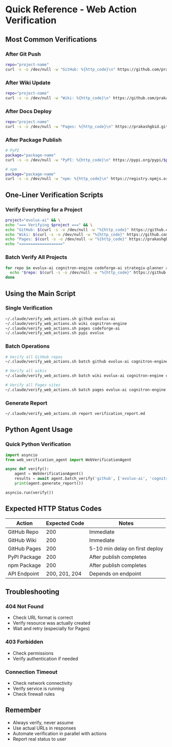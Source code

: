 # Quick Reference - Web Action Verification

## Most Common Verifications

### After Git Push
```bash
repo="project-name"
curl -s -o /dev/null -w "GitHub: %{http_code}\n" https://github.com/prakashgbid/$repo
```

### After Wiki Update
```bash
repo="project-name"
curl -s -o /dev/null -w "Wiki: %{http_code}\n" https://github.com/prakashgbid/$repo/wiki
```

### After Docs Deploy
```bash
repo="project-name"
curl -s -o /dev/null -w "Pages: %{http_code}\n" https://prakashgbid.github.io/$repo/
```

### After Package Publish
```bash
# PyPI
package="package-name"
curl -s -o /dev/null -w "PyPI: %{http_code}\n" https://pypi.org/pypi/$package/json

# npm
package="package-name"
curl -s -o /dev/null -w "npm: %{http_code}\n" https://registry.npmjs.org/$package
```

## One-Liner Verification Scripts

### Verify Everything for a Project
```bash
project="evolux-ai" && \
echo "=== Verifying $project ===" && \
echo "GitHub: $(curl -s -o /dev/null -w "%{http_code}" https://github.com/prakashgbid/$project)" && \
echo "Wiki: $(curl -s -o /dev/null -w "%{http_code}" https://github.com/prakashgbid/$project/wiki)" && \
echo "Pages: $(curl -s -o /dev/null -w "%{http_code}" https://prakashgbid.github.io/$project/)" && \
echo "==================="
```

### Batch Verify All Projects
```bash
for repo in evolux-ai cognitron-engine codeforge-ai strategix-planner autonomix-engine flowmaster-orchestrator memcore-ai; do
  echo "$repo: $(curl -s -o /dev/null -w "%{http_code}" https://github.com/prakashgbid/$repo)"
done
```

## Using the Main Script

### Single Verification
```bash
~/.claude/verify_web_actions.sh github evolux-ai
~/.claude/verify_web_actions.sh wiki cognitron-engine
~/.claude/verify_web_actions.sh pages codeforge-ai
~/.claude/verify_web_actions.sh pypi evolux
```

### Batch Operations
```bash
# Verify all GitHub repos
~/.claude/verify_web_actions.sh batch github evolux-ai cognitron-engine codeforge-ai

# Verify all wikis
~/.claude/verify_web_actions.sh batch wiki evolux-ai cognitron-engine codeforge-ai

# Verify all Pages sites
~/.claude/verify_web_actions.sh batch pages evolux-ai cognitron-engine codeforge-ai
```

### Generate Report
```bash
~/.claude/verify_web_actions.sh report verification_report.md
```

## Python Agent Usage

### Quick Python Verification
```python
import asyncio
from web_verification_agent import WebVerificationAgent

async def verify():
    agent = WebVerificationAgent()
    results = await agent.batch_verify('github', ['evolux-ai', 'cognitron-engine'])
    print(agent.generate_report())

asyncio.run(verify())
```

## Expected HTTP Status Codes

| Action | Expected Code | Notes |
|--------|--------------|-------|
| GitHub Repo | 200 | Immediate |
| GitHub Wiki | 200 | Immediate |
| GitHub Pages | 200 | 5-10 min delay on first deploy |
| PyPI Package | 200 | After publish completes |
| npm Package | 200 | After publish completes |
| API Endpoint | 200, 201, 204 | Depends on endpoint |

## Troubleshooting

### 404 Not Found
- Check URL format is correct
- Verify resource was actually created
- Wait and retry (especially for Pages)

### 403 Forbidden
- Check permissions
- Verify authentication if needed

### Connection Timeout
- Check network connectivity
- Verify service is running
- Check firewall rules

## Remember
- Always verify, never assume
- Use actual URLs in responses
- Automate verification in parallel with actions
- Report real status to user